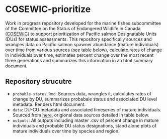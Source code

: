# COSEWIC-prioritize

Work in progress repository developed for the marine fishes subcommittee of the Committee on the Status of Endangered Wildlife in Canada ([COSEWIC](https://www.cosewic.ca/index.php/en-ca/)) to support prioritization of Pacific salmon Designatable Units (DUs) for status assessments. This repository specifically sources and wrangles data on Pacific salmon spawner abundance (mature individuals) over time from various sources (see table below), calculate rates of change in individuals over time, estimates percent change over the most recent three generations and summarizes this information in an html summary document. 

## Repository strucutre
- `probable-status.Rmd`: Sources data, wrangles it, calculates rates of change by DU, summarizes probabale status and associated DU level metadata. Renders html document.
- `data`: DU-CU metadata and associated timeseries of mature individuals. Sourced from [here](https://github.com/hertzPSF/COSEWIC-compilation), origional data sources detailed in table below.
- `outputs`: All outputs including master .csv of percent change in mature individuals and probable DU status designations, stand alone plots of mature individuals over time by species and region.
